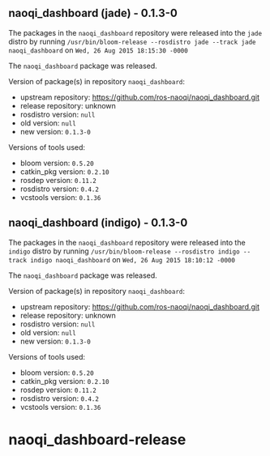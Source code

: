 ## naoqi_dashboard (jade) - 0.1.3-0

The packages in the `naoqi_dashboard` repository were released into the `jade` distro by running `/usr/bin/bloom-release --rosdistro jade --track jade naoqi_dashboard` on `Wed, 26 Aug 2015 18:15:30 -0000`

The `naoqi_dashboard` package was released.

Version of package(s) in repository `naoqi_dashboard`:
- upstream repository: https://github.com/ros-naoqi/naoqi_dashboard.git
- release repository: unknown
- rosdistro version: `null`
- old version: `null`
- new version: `0.1.3-0`

Versions of tools used:
- bloom version: `0.5.20`
- catkin_pkg version: `0.2.10`
- rosdep version: `0.11.2`
- rosdistro version: `0.4.2`
- vcstools version: `0.1.36`


## naoqi_dashboard (indigo) - 0.1.3-0

The packages in the `naoqi_dashboard` repository were released into the `indigo` distro by running `/usr/bin/bloom-release --rosdistro indigo --track indigo naoqi_dashboard` on `Wed, 26 Aug 2015 18:10:12 -0000`

The `naoqi_dashboard` package was released.

Version of package(s) in repository `naoqi_dashboard`:
- upstream repository: https://github.com/ros-naoqi/naoqi_dashboard.git
- release repository: unknown
- rosdistro version: `null`
- old version: `null`
- new version: `0.1.3-0`

Versions of tools used:
- bloom version: `0.5.20`
- catkin_pkg version: `0.2.10`
- rosdep version: `0.11.2`
- rosdistro version: `0.4.2`
- vcstools version: `0.1.36`


# naoqi_dashboard-release
